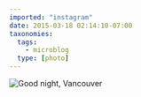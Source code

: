```yaml
---
imported: "instagram"
date: 2015-03-18 02:14:10-07:00
taxonomies:
  tags:
    - microblog
  type: [photo]
---
```

![Good night, Vancouver](/media/images/photos/2015/03/8b6e6dd8d544240b28a7d39e00688895.jpg)


